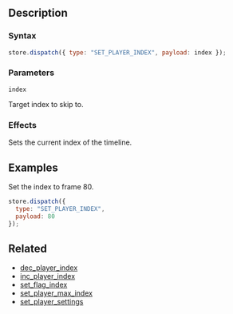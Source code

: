 ## Description

### Syntax

```javascript
store.dispatch({ type: "SET_PLAYER_INDEX", payload: index });
```

### Parameters

`index`

Target index to skip to.

### Effects

Sets the current index of the timeline.

## Examples

Set the index to frame 80.

```javascript
store.dispatch({
  type: "SET_PLAYER_INDEX",
  payload: 80
});
```

## Related

- [dec_player_index](./dec_player_index.md)
- [inc_player_index](./inc_player_index.md)
- [set_flag_index](./set_flag_index.md)
- [set_player_max_index](./set_player_max_index.md)
- [set_player_settings](./set_player_settings.md)
